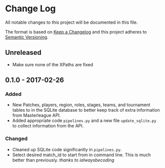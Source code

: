 # Change Log

All notable changes to this project will be documented in this file.

The format is based on [Keep a Changelog](http://keepachangelog.com/)
and this project adheres to [Semantic Versioning](http://semver.org/).

## Unreleased
- Make sure none of the XPaths are fixed

## 0.1.0 - 2017-02-26
### Added
- New Patches, players, region, roles, stages, teams, and tournament tables
  to in the SQLite database to better keep track of extra information from
  Masterleague API.
- Added appropriate code `pipelines.py` and a new file `update_sqlite.py`
  to collect information from the API.

### Changed
- Cleaned up SQLite code significantly in `pipelines.py`.
- Select desired match_id to start from in command line. This is much
  better than previously. *thanks to ialwaysbecoding*
